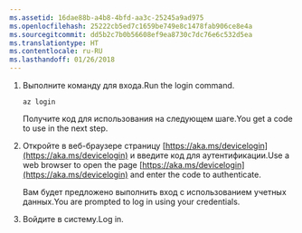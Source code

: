 ```yaml
---
ms.assetid: 16dae88b-a4b8-4bfd-aa3c-25245a9ad975
ms.openlocfilehash: 25222cb5ed7c1659be749e8c1478fab906ce8e4a
ms.sourcegitcommit: dd5b2c7b0b56608ef9ea8730c7dc76e6c532d5ea
ms.translationtype: HT
ms.contentlocale: ru-RU
ms.lasthandoff: 01/26/2018
---
```

1. <span data-ttu-id="bdf8c-101">Выполните команду для входа.</span><span class="sxs-lookup"><span data-stu-id="bdf8c-101">Run the login command.</span></span>

    ```azurecli-interactive
    az login
    ```

   <span data-ttu-id="bdf8c-102">Получите код для использования на следующем шаге.</span><span class="sxs-lookup"><span data-stu-id="bdf8c-102">You get a code to use in the next step.</span></span>

1. <span data-ttu-id="bdf8c-103">Откройте в веб-браузере страницу [https://aka.ms/devicelogin](https://aka.ms/devicelogin) и введите код для аутентификации.</span><span class="sxs-lookup"><span data-stu-id="bdf8c-103">Use a web browser to open the page [https://aka.ms/devicelogin](https://aka.ms/devicelogin) and enter the code to authenticate.</span></span>

    <span data-ttu-id="bdf8c-104">Вам будет предложено выполнить вход с использованием учетных данных.</span><span class="sxs-lookup"><span data-stu-id="bdf8c-104">You are prompted to log in using your credentials.</span></span>

1. <span data-ttu-id="bdf8c-105">Войдите в систему.</span><span class="sxs-lookup"><span data-stu-id="bdf8c-105">Log in.</span></span>

